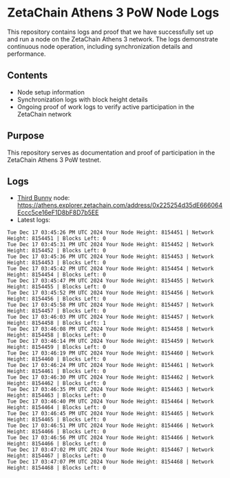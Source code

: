 # ZetaChain Athens 3 PoW Node Logs
This repository contains logs and proof that we have successfully set up and run a node on the ZetaChain Athens 3 network. The logs demonstrate continuous node operation, including synchronization details and performance.

## Contents
- Node setup information
- Synchronization logs with block height details
- Ongoing proof of work logs to verify active participation in the ZetaChain network

## Purpose
This repository serves as documentation and proof of participation in the ZetaChain Athens 3 PoW testnet.

## Logs

- [Third Bunny](https://thirdbunny.xyz/) node: https://athens.explorer.zetachain.com/address/0x225254d35dE666064Eccc5ce16eF1D8bF8D7b5EE
- Latest logs:
```
Tue Dec 17 03:45:26 PM UTC 2024 Your Node Height: 8154451 | Network Height: 8154451 | Blocks Left: 0
Tue Dec 17 03:45:31 PM UTC 2024 Your Node Height: 8154452 | Network Height: 8154452 | Blocks Left: 0
Tue Dec 17 03:45:36 PM UTC 2024 Your Node Height: 8154453 | Network Height: 8154453 | Blocks Left: 0
Tue Dec 17 03:45:42 PM UTC 2024 Your Node Height: 8154454 | Network Height: 8154454 | Blocks Left: 0
Tue Dec 17 03:45:47 PM UTC 2024 Your Node Height: 8154455 | Network Height: 8154455 | Blocks Left: 0
Tue Dec 17 03:45:52 PM UTC 2024 Your Node Height: 8154456 | Network Height: 8154456 | Blocks Left: 0
Tue Dec 17 03:45:58 PM UTC 2024 Your Node Height: 8154457 | Network Height: 8154457 | Blocks Left: 0
Tue Dec 17 03:46:03 PM UTC 2024 Your Node Height: 8154457 | Network Height: 8154458 | Blocks Left: 1
Tue Dec 17 03:46:08 PM UTC 2024 Your Node Height: 8154458 | Network Height: 8154458 | Blocks Left: 0
Tue Dec 17 03:46:14 PM UTC 2024 Your Node Height: 8154459 | Network Height: 8154459 | Blocks Left: 0
Tue Dec 17 03:46:19 PM UTC 2024 Your Node Height: 8154460 | Network Height: 8154460 | Blocks Left: 0
Tue Dec 17 03:46:24 PM UTC 2024 Your Node Height: 8154461 | Network Height: 8154461 | Blocks Left: 0
Tue Dec 17 03:46:30 PM UTC 2024 Your Node Height: 8154462 | Network Height: 8154462 | Blocks Left: 0
Tue Dec 17 03:46:35 PM UTC 2024 Your Node Height: 8154463 | Network Height: 8154463 | Blocks Left: 0
Tue Dec 17 03:46:40 PM UTC 2024 Your Node Height: 8154464 | Network Height: 8154464 | Blocks Left: 0
Tue Dec 17 03:46:45 PM UTC 2024 Your Node Height: 8154465 | Network Height: 8154465 | Blocks Left: 0
Tue Dec 17 03:46:51 PM UTC 2024 Your Node Height: 8154466 | Network Height: 8154466 | Blocks Left: 0
Tue Dec 17 03:46:56 PM UTC 2024 Your Node Height: 8154466 | Network Height: 8154466 | Blocks Left: 0
Tue Dec 17 03:47:02 PM UTC 2024 Your Node Height: 8154467 | Network Height: 8154467 | Blocks Left: 0
Tue Dec 17 03:47:07 PM UTC 2024 Your Node Height: 8154468 | Network Height: 8154468 | Blocks Left: 0
```
